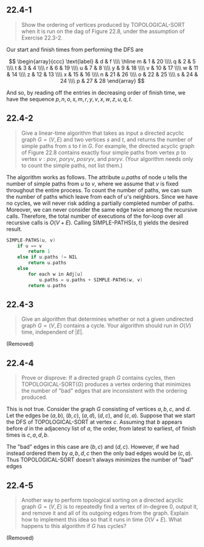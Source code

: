 ## 22.4-1

> Show the ordering of vertices produced by $\text{TOPOLOGICAL-SORT}$ when it is run on the dag of Figure 22.8, under the assumption of Exercise 22.3-2.

Our start and finish times from performing the $\text{DFS}$ are

$$
\begin{array}{ccc}
\text{label} & d & f \\\\
\hline
m & 1  & 20 \\\\
q & 2  & 5  \\\\
t & 3  & 4  \\\\
r & 6  & 19 \\\\
u & 7  & 8  \\\\
y & 9  & 18 \\\\
v & 10 & 17 \\\\
w & 11 & 14 \\\\
z & 12 & 13 \\\\
x & 15 & 16 \\\\
n & 21 & 26 \\\\
o & 22 & 25 \\\\
s & 24 & 24 \\\\
p & 27 & 28
\end{array}
$$

And so, by reading off the entries in decreasing order of finish time, we have the sequence $p, n, o, s, m, r, y, v, x, w, z, u, q, t$.

## 22.4-2

> Give a linear-time algorithm that takes as input a directed acyclic graph $G = (V, E)$ and two vertices $s$ and $t$, and returns the number of simple paths from $s$ to $t$ in $G$. For example, the directed acyclic graph of Figure 22.8 contains exactly four simple paths from vertex $p$ to vertex $v: pov$, $poryv$, $posryv$, and $psryv$. (Your algorithm needs only to count the simple paths, not list them.)

The algorithm works as follows. The attribute $u.paths$ of node $u$ tells the number of simple paths from $u$ to $v$, where we assume that $v$ is fixed throughout the entire process. To count the number of paths, we can sum the number of paths which leave from each of $u$'s neighbors. Since we have no cycles, we will never risk adding a partially completed number of paths. Moreover, we can never consider the same edge twice among the recursive calls. Therefore, the total number of executions of the for-loop over all recursive calls is $O(V + E)$. Calling $\text{SIMPLE-PATHS}(s, t)$ yields the desired result.

```cpp
SIMPLE-PATHS(u, v)
    if u == v
        return 1
    else if u.paths != NIL
        return u.paths
    else
        for each w in Adj[u]
            u.paths = u.paths + SIMPLE-PATHS(w, v)
        return u.paths
```

## 22.4-3

> Give an algorithm that determines whether or not a given undirected graph $G = (V, E)$ contains a cycle. Your algorithm should run in $O(V)$ time, independent of $|E|$.

(Removed)

## 22.4-4

> Prove or disprove: If a directed graph $G$ contains cycles, then $\text{TOPOLOGICAL-SORT}(G)$ produces a vertex ordering that minimizes the number of "bad" edges that are inconsistent with the ordering produced.

This is not true. Consider the graph $G$ consisting of vertices $a, b, c$, and $d$. Let the edges be $(a, b)$, $(b, c)$, $(a, d)$, $(d, c)$, and $(c, a)$. Suppose that we start the $\text{DFS}$ of $\text{TOPOLOGICAL-SORT}$ at vertex $c$. Assuming that $b$ appears before $d$ in the adjacency list of $a$, the order, from latest to earliest, of finish times is $c, a, d, b$.

The "bad" edges in this case are $(b, c)$ and $(d, c)$. However, if we had instead ordered them by $a, b, d, c$ then the only bad edges would be $(c, a)$. Thus $\text{TOPOLOGICAL-SORT}$ doesn't always minimizes the number of "bad" edges

## 22.4-5

> Another way to perform topological sorting on a directed acyclic graph $G = (V, E)$ is to repeatedly find a vertex of $\text{in-degree}$ $0$, output it, and remove it and all of its outgoing edges from the graph. Explain how to implement this idea so that it runs in time $O(V + E)$. What happens to this algorithm if $G$ has cycles?

(Removed)
